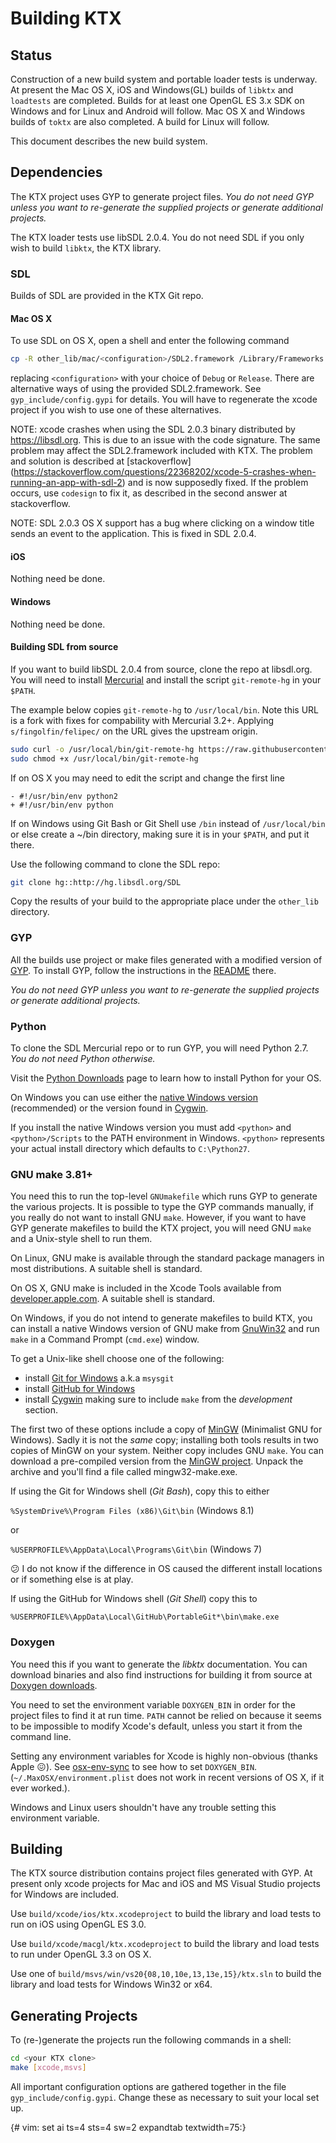 
Building KTX
============

Status
------

Construction of a new build system and portable loader tests is
underway.  At present the Mac OS X, iOS and Windows(GL) builds of
`libktx` and `loadtests` are completed. Builds for at least one
OpenGL ES 3.x SDK on Windows and for Linux and Android will follow.
Mac OS X and Windows builds of `toktx` are also completed. A build
for Linux will follow.

This document describes the new build system.

Dependencies
------------

The KTX project uses GYP to generate project files. *You do not need
GYP unless you want to re-generate the supplied projects or generate
additional projects.*

The KTX loader tests use libSDL 2.0.4. You do not need SDL if you
only wish to build `libktx`, the KTX library.

### SDL


Builds of SDL are provided in the KTX Git repo.

#### Mac OS X

To use SDL on OS X, open a shell and enter the following command

```bash
cp -R other_lib/mac/<configuration>/SDL2.framework /Library/Frameworks
```

replacing `<configuration>` with your choice of `Debug` or `Release`. There
are alternative ways of using the provided SDL2.framework. See
`gyp_include/config.gypi` for details. You will have to regenerate the xcode
project if you wish to use one of these alternatives.

NOTE: xcode crashes when using the SDL 2.0.3 binary distributed by
https://libsdl.org. This is due to an issue with the code signature. The
same problem may affect the SDL2.framework included with KTX. The problem
and solution is described at [stackoverflow]
(https://stackoverflow.com/questions/22368202/xcode-5-crashes-when-running-an-app-with-sdl-2)
and is now supposedly fixed. If the problem occurs, use `codesign` to fix it,
as described in the second answer at stackoverflow.

NOTE: SDL 2.0.3 OS X support has a bug where clicking on a window title
sends an event to the application. This is fixed in SDL 2.0.4.

#### iOS

Nothing need be done.

#### Windows

Nothing need be done.

#### Building SDL from source

If you want to build libSDL 2.0.4 from source, clone
the repo at libsdl.org. You will need to install
[Mercurial](https://www.mercurial-scm.org/wiki/Download) and
install the script `git-remote-hg` in your `$PATH`.

The example below copies `git-remote-hg` to `/usr/local/bin`. Note
this URL is a fork with fixes for compability with Mercurial 3.2+.
Applying `s/fingolfin/felipec/` on the URL gives the upstream origin.

```bash
sudo curl -o /usr/local/bin/git-remote-hg https://raw.githubusercontent.com/fingolfin/git-remote-hg/master/git-remote-hg
sudo chmod +x /usr/local/bin/git-remote-hg
```

If on OS X you may need to edit the script and change the first line
```
- #!/usr/bin/env python2
+ #!/usr/bin/env python
```

If on Windows using Git Bash or Git Shell use `/bin` instead of
`/usr/local/bin` or else create a ~/bin directory, making sure it is
in your `$PATH`, and put it there.
 
Use the following command to clone the SDL repo:

```bash
git clone hg::http://hg.libsdl.org/SDL
```

Copy the results of your build to the appropriate place under the
`other_lib` directory.

### GYP

All the builds use project or make files generated with a modified version
of [GYP](https://github.com/msc-/gyp). To install GYP, follow the
instructions in the [README](https://github.com/msc-/gyp/blob/master/README.md)
there.

*You do not need GYP unless you want to re-generate the supplied projects
or generate additional projects.*

### Python

To clone the SDL Mercurial repo or to run GYP, you will need Python 2.7.
*You do not need Python otherwise.*

Visit the [Python Downloads](https://www.python.org/downloads/) page
to learn how to install Python for your OS.

On Windows you can use either the [native Windows version](https://www.python.org/downloads/windows/)
(recommended) or the version found in [Cygwin](https://www.cygwin.com).

If you install the native Windows version you must add `<python>` and
`<python>/Scripts` to the PATH environment in Windows. `<python>` represents
your actual install directory which defaults to `C:\Python27`.

### GNU make 3.81+

You need this to run the top-level `GNUmakefile` which runs GYP to generate the
various projects. It is possible to type the GYP commands manually, if you
really do not want to install GNU `make`. However, if you want to have GYP
generate makefiles to build the KTX project, you will need GNU `make` and
a Unix-style shell to run them.

On Linux, GNU make is available through the standard package managers in
most distributions. A suitable shell is standard.

On OS X, GNU make is included in the Xcode Tools available from
[developer.apple.com](http://developer.apple.com/tools/download/).
A suitable shell is standard.

On Windows, if you do not intend to generate makefiles to build KTX, you
can install a native Windows version of GNU make from
[GnuWin32](http://gnuwin32.sourceforge.net/packages/make.htm) and run
`make` in a Command Prompt (`cmd.exe`) window.

To get a Unix-like shell choose one of the following:

* install [Git for Windows](https://msysgit.github.io/) a.k.a `msysgit`
* install [GitHub for Windows](https://windows.github.com/)
* install [Cygwin](https://www.cygwin.com/) making sure to include `make` from
the *development* section.

The first two of these options include a copy of [MinGW](http://www.mingw.org/)
(Minimalist GNU for Windows). Sadly it is not the *same* copy; installing both
tools results in two copies of MinGW on your system. Neither copy includes
GNU `make`. You can download a pre-compiled version from the
[MinGW project](http://sourceforge.net/projects/mingw/files/MinGW/Extension/make/make-3.82.90-cvs/make-3.82.90-2-mingw32-cvs-20120902-bin.tar.lzma/download).
Unpack the archive and you'll find a file called mingw32-make.exe.

If using the Git for Windows shell (*Git Bash*), copy this to either

`%SystemDrive%\Program Files (x86)\Git\bin` (Windows 8.1)

or

`%USERPROFILE%\AppData\Local\Programs\Git\bin` (Windows 7)

:confused: I do not know if the difference in OS caused the different install locations
or if something else is at play.

If using the GitHub for Windows shell (*Git Shell*) copy this to

`%USERPROFILE%\AppData\Local\GitHub\PortableGit*\bin\make.exe`

### Doxygen

You need this if you want to generate the _libktx_ documentation. You can download
binaries and also find instructions for building it from source at
[Doxygen downloads](http://www.stack.nl/~dimitri/doxygen/download.html).

You need to set the environment variable `DOXYGEN_BIN` in order for the project
files to find it at run time. `PATH` cannot be relied on because it seems to be
impossible to modify Xcode's default, unless you start it from the command line.

Setting any environment variables for Xcode is highly non-obvious
(thanks Apple :confounded:). See [osx-env-sync](https://github.com/ersiner/osx-env-sync)
to see how to set `DOXYGEN_BIN`. (`~/.MaxOSX/environment.plist` does not work
in recent versions of OS X, if it ever worked.).

Windows and Linux users shouldn't have any trouble setting this environment variable.

Building
--------

The KTX source distribution contains project files generated with GYP. At
present only xcode projects for Mac and iOS and MS Visual Studio projects for
Windows are included.

Use `build/xcode/ios/ktx.xcodeproject` to build the library and load tests to
run on iOS using OpenGL ES 3.0.

Use `build/xcode/macgl/ktx.xcodeproject` to build the library and load tests
to run under OpenGL 3.3 on OS X.

Use one of `build/msvs/win/vs20{08,10,10e,13,13e,15}/ktx.sln` to build the
library and load tests for Windows Win32 or x64.

Generating Projects
-------------------

To (re-)generate the projects run the following commands in a shell:

```bash
cd <your KTX clone>
make [xcode,msvs]
```

All important configuration options are gathered together in the file
`gyp_include/config.gypi`. Change these as necessary to suit your local
set up.


{# vim: set ai ts=4 sts=4 sw=2 expandtab textwidth=75:}

